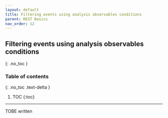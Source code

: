 ```yaml
---
layout: default
title: Filtering events using analysis observables conditions
parent: REST Basics
nav_order: 12
---
```


## Filtering events using analysis observables conditions
{: .no_toc }

### Table of contents
{: .no_toc .text-delta }

1. TOC
{:toc}

---

TOBE written
